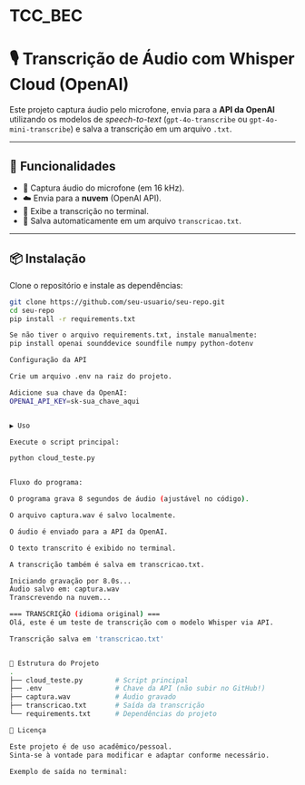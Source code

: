 # TCC_BEC
# 🎙️ Transcrição de Áudio com Whisper Cloud (OpenAI)

Este projeto captura áudio pelo microfone, envia para a **API da OpenAI** utilizando os modelos de *speech-to-text* (`gpt-4o-transcribe` ou `gpt-4o-mini-transcribe`) e salva a transcrição em um arquivo `.txt`.

---

## 🚀 Funcionalidades

- 🎤 Captura áudio do microfone (em 16 kHz).
- ☁️ Envia para a **nuvem** (OpenAI API).
- 📝 Exibe a transcrição no terminal.
- 💾 Salva automaticamente em um arquivo `transcricao.txt`.

---

## 📦 Instalação

Clone o repositório e instale as dependências:

```bash
git clone https://github.com/seu-usuario/seu-repo.git
cd seu-repo
pip install -r requirements.txt

Se não tiver o arquivo requirements.txt, instale manualmente:
pip install openai sounddevice soundfile numpy python-dotenv

Configuração da API

Crie um arquivo .env na raiz do projeto.

Adicione sua chave da OpenAI:
OPENAI_API_KEY=sk-sua_chave_aqui


▶️ Uso

Execute o script principal:

python cloud_teste.py


Fluxo do programa:

O programa grava 8 segundos de áudio (ajustável no código).

O arquivo captura.wav é salvo localmente.

O áudio é enviado para a API da OpenAI.

O texto transcrito é exibido no terminal.

A transcrição também é salva em transcricao.txt.

Iniciando gravação por 8.0s...
Áudio salvo em: captura.wav
Transcrevendo na nuvem...

=== TRANSCRIÇÃO (idioma original) ===
Olá, este é um teste de transcrição com o modelo Whisper via API.

Transcrição salva em 'transcricao.txt'


📂 Estrutura do Projeto
.
├── cloud_teste.py        # Script principal
├── .env                  # Chave da API (não subir no GitHub!)
├── captura.wav           # Áudio gravado
├── transcricao.txt       # Saída da transcrição
└── requirements.txt      # Dependências do projeto

📜 Licença

Este projeto é de uso acadêmico/pessoal.
Sinta-se à vontade para modificar e adaptar conforme necessário.

Exemplo de saída no terminal:
